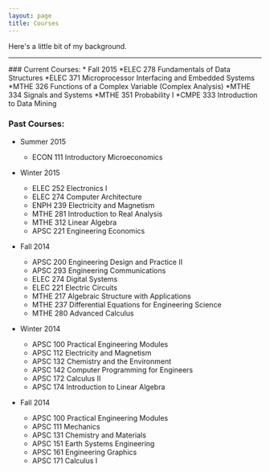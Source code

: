 ```yaml
---
layout: page
title: Courses
---
```


<p class="message">
  Here's a little bit of my background.
</p>


<hr>
### Current Courses:
* Fall 2015
  *ELEC 278 Fundamentals of Data Structures
  *ELEC 371 Microprocessor Interfacing and Embedded Systems
  *MTHE 326 Functions of a Complex Variable (Complex Analysis)
  *MTHE 334 Signals and Systems
  *MTHE 351 Probability I
  *CMPE 333 Introduction to Data Mining

### Past Courses:
* Summer 2015
  * ECON 111 Introductory Microeconomics

* Winter 2015
  * ELEC 252 Electronics I
  * ELEC 274 Computer Architecture
  * ENPH 239 Electricity and Magnetism
  * MTHE 281 Introduction to Real Analysis
  * MTHE 312 Linear Algebra
  * APSC 221 Engineering Economics

* Fall 2014
  * APSC 200 Engineering Design and Practice II
  * APSC 293 Engineering Communications
  * ELEC 274 Digital Systems
  * ELEC 221 Electric Circuits
  * MTHE 217 Algebraic Structure with Applications
  * MTHE 237 Differential Equations for Engineering Science
  * MTHE 280 Advanced Calculus

* Winter 2014
  * APSC 100 Practical Engineering Modules
  * APSC 112 Electricity and Magnetism
  * APSC 132 Chemistry and the Environment
  * APSC 142 Computer Programming for Engineers
  * APSC 172 Calculus II
  * APSC 174 Introduction to Linear Algebra

* Fall 2014
  * APSC 100 Practical Engineering Modules
  * APSC 111 Mechanics
  * APSC 131 Chemistry and Materials
  * APSC 151 Earth Systems Engineering
  * APSC 161 Engineering Graphics
  * APSC 171 Calculus I

